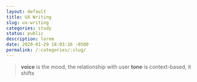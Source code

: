 ```yaml
---
layout: default
title: UX Writing
slug: ux-writing
categories: study
status: public
description: lorem
date: 2020-01-29 18:03:16 -0500
permalink: /:categories/:slug/
---
```


> **voice** is the mood, the relationship with user
> **tone** is context-based, it shifts

